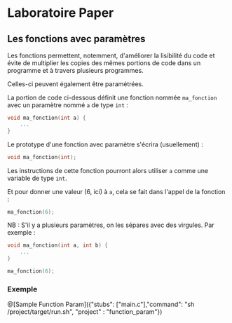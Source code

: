 # Laboratoire Paper

## Les fonctions avec paramètres

Les fonctions permettent, notemment, d'améliorer la lisibilité du code et évite de multiplier les copies des mêmes portions de code dans un programme et à travers plusieurs programmes.

Celles-ci peuvent également être paramétrées.

La portion de code ci-dessous définit une fonction nommée `ma_fonction` avec un paramètre nommé `a` de type `int` :
```C
void ma_fonction(int a) {
	...
}
```

Le prototype d'une fonction avec paramètre s'écrira (usuellement) :
```C
void ma_fonction(int);
```


Les instructions de cette fonction pourront alors utiliser `a` comme une variable de type `int`.

Et pour donner une valeur (6, ici) à `a`, cela se fait dans l'appel de la fonction :
```C
ma_fonction(6);
```


NB : S'il y a plusieurs paramètres, on les sépares avec des virgules. Par exemple :
```C
void ma_fonction(int a, int b) {
	...
}
```

```C
ma_fonction(6);
```


### Exemple

@[Sample Function Param]({"stubs": ["main.c"],"command": "sh /project/target/run.sh", "project" : "function_param"})